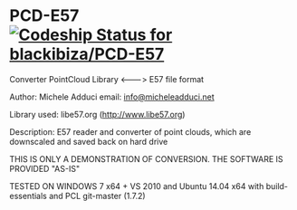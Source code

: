 PCD-E57 [ ![Codeship Status for blackibiza/PCD-E57](https://codeship.com/projects/d3f6ed00-55dd-0132-aaf0-0a29efabe26e/status)](https://codeship.com/projects/49395)
=======

Converter PointCloud Library &lt;---> E57 file format

Author: Michele Adduci
email: info@micheleadduci.net

Library used: libe57.org (http://www.libe57.org)

Description: E57 reader and converter of point clouds, which are downscaled and saved back on hard drive

THIS IS ONLY A DEMONSTRATION OF CONVERSION. THE SOFTWARE IS PROVIDED "AS-IS"

TESTED ON WINDOWS 7 x64 + VS 2010 and Ubuntu 14.04 x64 with build-essentials and PCL git-master (1.7.2)
